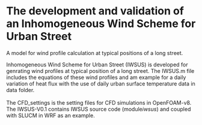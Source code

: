 # The development and validation of an Inhomogeneous Wind Scheme for Urban Street
A model for wind profile calculation at typical positions of a long street.

Inhomogeneous Wind Scheme for Urban Street (IWSUS) is developed for genrating wind profiles at typical position of a long street. The IWSUS.m file includes the equations of these wind profiles and am example for a daily variation of heat flux with the use of daily urban surface temperature data in data folder.
\
\
The CFD_settings is the setting files for CFD simulations in OpenFOAM-v8.
\
The IWSUS-V0.1 contains IWSUS source code (module*iwsus*) and coupled with SLUCM in WRF as an example.
